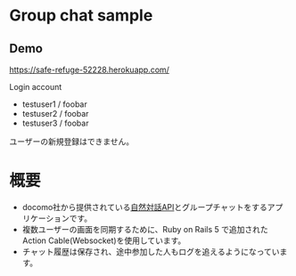 # Group chat sample

## Demo
https://safe-refuge-52228.herokuapp.com/

Login account
- testuser1 / foobar
- testuser2 / foobar
- testuser3 / foobar

ユーザーの新規登録はできません。

# 概要
- docomo社から提供されている[自然対話API](https://dev.smt.docomo.ne.jp/?p=docs.api.page&api_name=natural_dialogue&p_name=api_usage_scenario)とグループチャットをするアプリケーションです。
- 複数ユーザーの画面を同期するために、Ruby on Rails 5 で追加されたAction Cable(Websocket)を使用しています。 
- チャット履歴は保存され、途中参加した人もログを追えるようになっています。